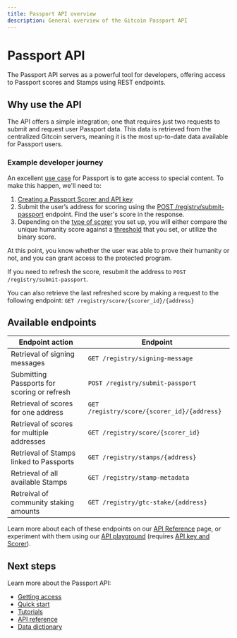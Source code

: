 ```yaml
---
title: Passport API overview
description: General overview of the Gitcoin Passport API
---
```

# Passport API

The Passport API serves as a powerful tool for developers, offering access to Passport scores and Stamps using REST endpoints. 

## Why use the API

The API offers a simple integration; one that requires just two requests to submit and request user Passport data. This data is retrieved from the centralized Gitcoin servers, meaning it is the most up-to-date data available for Passport users. 

### Example developer journey

An excellent [use case](../../overview/use-cases) for Passport is to gate access to special content. To make this happen, we'll need to:

1. [Creating a Passport Scorer and API key](getting-access)
2. Submit the user’s address for scoring using the [POST /registry/submit-passport](api-reference#submit-for-scoring) endpoint. Find the user's score in the response. 
3. Depending on the [type of scorer](./getting-access#types-of-scorers) you set up, you will either compare the unique humanity score against a [threshold](../../major-concepts/scoring-thresholds) that you set, or utilize the binary score. 

At this point, you know whether the user was able to prove their humanity or not, and you can grant access to the protected program. 

If you need to refresh the score, resubmit the address to `POST /registry/submit-passport`.

You can also retrieve the last refreshed score by making a request to the following endpoint:
`GET /registry/score/{scorer_id}/{address}`

## Available endpoints

| Endpoint action                             | Endpoint                                    |
| ------------------------------------------- | ------------------------------------------- |
| Retrieval of signing messages               | `GET /registry/signing-message`             |
| Submitting Passports for scoring or refresh | `POST /registry/submit-passport`            |
| Retrieval of scores for one address         | `GET /registry/score/{scorer_id}/{address}` |
| Retrieval of scores for multiple addresses  | `GET /registry/score/{scorer_id}`           |
| Retrieval of Stamps linked to Passports     | `GET /registry/stamps/{address}`            |
| Retrieval of all available Stamps           | `GET /registry/stamp-metadata`              |
| Retreival of community staking amounts      | `GET /registry/gtc-stake/{address}`         |

Learn more about each of these endpoints on our [API Reference](api-reference) page, or experiment with them using our [API playground](https://api.scorer.gitcoin.co/docs) (requires [API key and Scorer](getting-access)).

## Next steps

Learn more about the Passport API:
* [Getting access](getting-access)
* [Quick start](quick-start-guide)
* [Tutorials](tutorials)
* [API reference](api-reference)
* [Data dictionary](data-dictionary)
